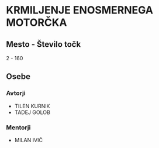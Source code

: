 # KRMILJENJE ENOSMERNEGA MOTORČKA
## Mesto - Število točk
2 - 160
## Osebe
### Avtorji
 * TILEN KURNIK
 * TADEJ GOLOB
### Mentorji
 * MILAN IVIČ